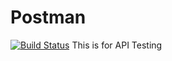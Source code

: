 # Postman
[![Build Status](https://travis-ci.org/benweese/Postman.svg?branch=master)](https://travis-ci.org/benweese/Postman)
This is for API Testing
